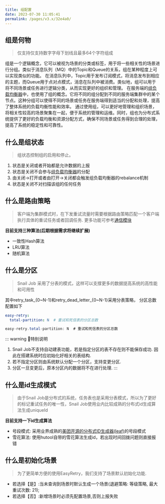 ```yaml
---
title: 组配置
date: 2023-07-30 11:05:41
permalink: /pages/v3.x/32e4a0/
---
```


## 组是何物
> 仅支持仅支持数字字母下划线且最多64个字符组成

组是一个逻辑概念，它可以被视为场景的分类或标签，用于将一些相关性的场景进行分组。类似于消息队列（MQ）中的Topic和Queue的关系，组在某种程度上可以实现类似的功能。
在消息队列中，Topic用于发布订阅模式，将消息发布到相应的主题，而Queue用于点对点模式，消息在队列中被消费。类似地，组可以用于将不同场景或任务进行逻辑分类，从而实现更好的组织和管理。
在服务端的[组负载均衡器](/pages/540554/#组负载均衡器)中，也使用了组的概念。它将不同的组分配到不同的服务端集群中的某个节点。这种分组可以使得不同的场景或任务在服务端得到适当的分配和处理，提高了整体系统的负载均衡性能和效率。
通过使用组，可以更好地管理和组织场景，将相关性较高的场景聚集在一起，便于系统的管理和运维。同时，组也为分布式系统提供了更好的负载均衡和资源分配方式，确保不同场景或任务得到合理的处理，提高了系统的稳定性和可靠性。

## 什么是组状态
> 组状态控制组的启用和停止。
1. 状态是关闭或者开始都是允许数据的上报
2. 状态是关闭不会参与[组负载均衡器](/pages/540554/#组负载均衡器)的分配
3. 由关闭->打开或者由打开->关闭都会触发组负载均衡器的rebalance机制
4. 状态是关闭不对扫描该组的任何任务

## 什么是路由策略
> 客户端为集群模式时，在下发重试流量时需要根据路由策略匹配一个客户端执行具体的重试任务或者回调任务. 更多功能可参考[通信模块](/pages/540554/#通信模块)

**目前支持三种算法(后期根据需求将继续扩展)**
- 一致性Hash算法
- LRU算法
- 随机算法

## 什么是分区
> Snail Job 采用了分表的模式，这样可以支撑更多的数据提高系统的高性能和可用性

其中retry_task_{0~N-1}和retry_dead_letter_{0~N-1}采用分表策略，
分区总数配置如下

<code-group>
  <code-block title="yaml风格" active>

```yaml
easy-retry:
  total-partition: N  # 重试和死信表的分区总数
```
  </code-block>

  <code-block title="properties风格">

```java
easy-retry.total-partition: N  # 重试和死信表的分区总数
```
  </code-block>
</code-group>

::: warning 🌈特别说明
1. Snail Job不支持自动建表功能，若是指定分区的表不存在则不能保存成功. 因此在搭建系统时应初始化好相关的表结构.
2. 若不指定分区则由系统默认分配一个分区，支持变更分区.
3. 分区一旦变更后，原本分区内的数据将不在进行处理.
:::


## 什么是id生成模式
> 由于Snail Job是分布式的系统，任务表也是采用分表模式，所以为了更好的标记重试任务的唯一性，Snail Job使用业内比较成熟的分布式id生成算法生成uniqueId

**目前支持一下id生成算法**
- 号段模式: 采用业界成熟的[美团开源的分布式ID生成器(leaf)](https://github.com/Meituan-Dianping/Leaf/blob/master/leaf-core/src/main/java/com/sankuai/inf/leaf/segment/SegmentIDGenImpl.java)的号段模式 <br />
- 雪花算法: 使用hutool自带的雪花算法生成id，若出现时间回拨问题则直接报错

## 什么是初始化场景
> 为了更简单方便的使用EasyRetry，我们支持了场景默认初始化功能.
- 若选择【是】:当未查询到场景时默认生成一个场景(退避策略: 等级策略, 最大重试次数: 21);
- 若选择【否】:新增场景时必须先配置场景,否则上报失败

